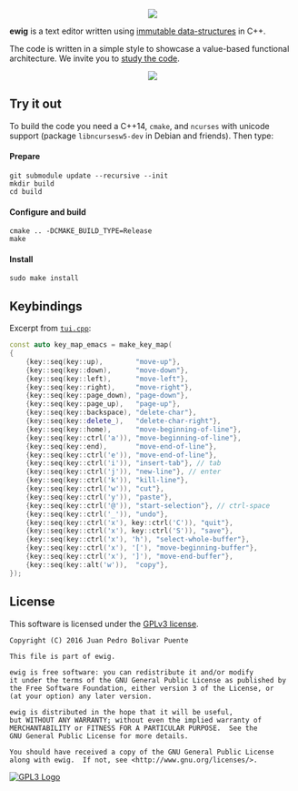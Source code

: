 
<p align="center">
  <img src="https://cdn.rawgit.com/arximboldi/ewig/36d00237/doc/logo-front.svg">
</p>

**ewig** is a text editor written
using [immutable data-structures](https://sinusoid.es/immer/) in C++.

The code is written in a simple style to showcase a value-based
functional architecture.  We invite you to [study the code](https://github.com/arximboldi/ewig/tree/master/src/ewig).

<p align="center">
  <a href="https://asciinema.org/a/3i7smcgv5g52314lklmksqdxt">
    <img src="https://cdn.rawgit.com/arximboldi/ewig/9ffbe95f/doc/ewig.gif">
  </a>
</p>

Try it out
----------

To build the code you need a C++14, `cmake`, and `ncurses` with
unicode support (package `libncursesw5-dev` in Debian and friends).
Then type:

#### Prepare
```
git submodule update --recursive --init
mkdir build
cd build
```

#### Configure and build
```
cmake .. -DCMAKE_BUILD_TYPE=Release
make
```

#### Install
```
sudo make install
```

Keybindings
-----------

Excerpt from
[`tui.cpp`](https://github.com/arximboldi/ewig/blob/master/src/ewig/tui.cpp):
```cpp
const auto key_map_emacs = make_key_map(
{
    {key::seq(key::up),        "move-up"},
    {key::seq(key::down),      "move-down"},
    {key::seq(key::left),      "move-left"},
    {key::seq(key::right),     "move-right"},
    {key::seq(key::page_down), "page-down"},
    {key::seq(key::page_up),   "page-up"},
    {key::seq(key::backspace), "delete-char"},
    {key::seq(key::delete_),   "delete-char-right"},
    {key::seq(key::home),      "move-beginning-of-line"},
    {key::seq(key::ctrl('a')), "move-beginning-of-line"},
    {key::seq(key::end),       "move-end-of-line"},
    {key::seq(key::ctrl('e')), "move-end-of-line"},
    {key::seq(key::ctrl('i')), "insert-tab"}, // tab
    {key::seq(key::ctrl('j')), "new-line"}, // enter
    {key::seq(key::ctrl('k')), "kill-line"},
    {key::seq(key::ctrl('w')), "cut"},
    {key::seq(key::ctrl('y')), "paste"},
    {key::seq(key::ctrl('@')), "start-selection"}, // ctrl-space
    {key::seq(key::ctrl('_')), "undo"},
    {key::seq(key::ctrl('x'), key::ctrl('C')), "quit"},
    {key::seq(key::ctrl('x'), key::ctrl('S')), "save"},
    {key::seq(key::ctrl('x'), 'h'), "select-whole-buffer"},
    {key::seq(key::ctrl('x'), '['), "move-beginning-buffer"},
    {key::seq(key::ctrl('x'), ']'), "move-end-buffer"},
    {key::seq(key::alt('w')),  "copy"},
});
```

License
-------

This software is licensed under the
[GPLv3 license](https://www.gnu.org/licenses/gpl-3.0.en.html).

    Copyright (C) 2016 Juan Pedro Bolivar Puente

    This file is part of ewig.

    ewig is free software: you can redistribute it and/or modify
    it under the terms of the GNU General Public License as published by
    the Free Software Foundation, either version 3 of the License, or
    (at your option) any later version.

    ewig is distributed in the hope that it will be useful,
    but WITHOUT ANY WARRANTY; without even the implied warranty of
    MERCHANTABILITY or FITNESS FOR A PARTICULAR PURPOSE.  See the
    GNU General Public License for more details.

    You should have received a copy of the GNU General Public License
    along with ewig.  If not, see <http://www.gnu.org/licenses/>.

[![GPL3 Logo](https://www.gnu.org/graphics/gplv3-127x51.png)](https://www.gnu.org/licenses/gpl-3.0.en.html)
